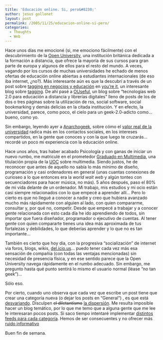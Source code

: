 ```yaml
---
title: 'Educación online. Si, pero&#8230;'
author: jesus gollonet
layout: post
permalink: /2005/11/25/educacion-online-si-pero/
categories:
  - Thoughts
  - Web
---
```

Hace unos días me emocioné (si, me emociono fácilmente) con el descubrimiento de la [Open University][1], una institución británica dedicada a la formación a distancia, que ofrece la mayoría de sus cursos para gran parte de europa y algunos de ellos para el resto del mundo. A veces, vagando por los cursos de muchas universidades he echado de menos ofertas de educación online abiertas a estudiantes internacionales (de eso iba internet, ¿no?). Más interesante aún es que la descubrí a través de un post sobre [tagging en negocios y educación][2] en [you&#8217;re it][3], un interesante blog sobre [tagging][4]. De ahí pasé a [OUseful][5], un blog sobre &#8220;tecnologías web 2.0 para educación a distancia y librerías digitales&#8221; lleno de posts de los de dos o tres páginas sobre la utilización de rss, social software, social bookmarking y demás delicias en la citada institución. Y en efecto, la universidad, parece, como poco, el cielo para un geek-2.0-adicto como&#8230; bueno, como yo. 

Sin embargo, leyendo ayer a [Anarchogeek][6], sobre cómo el [valor real de la universidad][7] radica más en los contactos sociales, en los intereses compartidos, en la gente que conoces y con la que luego te cruzarás&#8230; recordé un poco mi experiencia con la educación online.

Hace unos años, tras haber acabado Psicología y con ganas de iniciar un nuevo rumbo, me matriculé en el prometedor [Graduado en Multimedia][8], una titulación propia de la [UOC][9] sobre multimedia. Siendo justos, he de reconocer que antes de aquello no sabía lo más mínimo de diseño, programación y casi ordenadores en general (unas cuantas conexiones de curioseo a lo que entonces era la *world wait web* y algún tonteo con secuenciadores para hacer música, no más). 5 años después, paso el 80% de mi vida delante de un ordenador. Mi trabajo, mis estudios y mi ocio están casi siempre relacionados con lo que empecé a aprender allí&#8230; Pero lo cierto es que no llegué a conocer a nadie y creo que hubiera avanzado mucho más rápidamente con alguien al lado, con quien compararme, consultar y, por qué no, competir. Desde que empecé a trabajar y a conocer gente relacionada con esto cada día he ido aprendiendo de todos, sin importar que fuera diseñador, programador o ejecutivo de cuentas. Al tener gente con quien compararte tienes una idea más aproximada de tus fortalezas y debilidades, lo que deberías aprender y lo que no es tan importante&#8230;

También es cierto que hoy día, con la progresiva &#8220;socialización&#8221; de internet via foros, blogs, wikis, [del.icio.us][10]&#8230; puedo tener cada vez más esa sensación de compañía (con todas las ventajas mencionadas) sin necesidad de presencia física, y en ese sentido parece que la Open University navega rápidamente en el rumbo adecuado. Sin embargo, me pregunto hasta qué punto sentirá lo mismo el usuario normal (léase &#8220;no tan geek&#8221;)&#8230;

Sólo eso.

Por cierto, cuando uno observa que cada vez que escribe un post tiene que crear una categoría nueva (o dejar los posts en &#8220;General&#8221;) , es que está [desvariando][11]. Disculpen <del datetime="2006-01-03T10:37:32+00:00">el diletantismo</del> <ins datetime="2006-01-03T10:37:32+00:00">la dispersión</ins>. Me resulta imposible hacer un blog temático, por lo que me temo que a alguna gente que me lee le interesaran pocos posts. Si saco tiempo intentaré implementar [distintos feeds para cada categoría][12]. Hemos de ser consecuentes y no ofrecer más [ruido informativo][13]

Buen fin de semana.

 [1]: http://www.open.ac.uk/ "Educación a distancia"
 [2]: http://tagsonomy.com/index.php/tagging-for-business-and-education/ "tagging for business and education"
 [3]: http://tagsonomy.com/ "tagsonomy.com"
 [4]: http://en.wikipedia.org/wiki/Tags "'tags' en la wikipedia [en]"
 [5]: http://blogs.open.ac.uk/Maths/ajh59/ "Thoughts and doodles on tools and Web2.0 technologies for distance education and digital libraries, that may be OUseful, someday..."
 [6]: http://www.anarchogeek.com/ "Blog de uno de los creadores de Odeo"
 [7]: http://www.anarchogeek.com/articles/2005/11/23/what-does-a-university-do-for-you "what does a university do for you"
 [8]: http://www.uoc.edu/web/esp/estudios/estudios_uoc/gmmd/gmmd_plan.htm
 [9]: http://www.uoc.edu "Universitat Oberta de Catalunya"
 [10]: http://del.icio.us "social bookmarking"
 [11]: http://www.thesassers.com/dewey/weblog/index.php/2005-03-02-why-blog-suck "why blogs suck: lack of focus"
 [12]: http://wordpress.org/support/topic/18679 "Seperate RSS feeds for Different Categories"
 [13]: http://www.jesusgollonet.com/blog/index.php?p=79 "Post sobre 'información que sobra' en este blog"